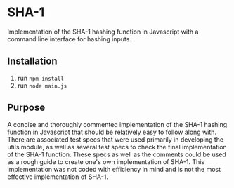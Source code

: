# SHA-1
Implementation of the SHA-1 hashing function in Javascript with a command line interface for hashing inputs.

## Installation
1. run ```npm install```
2. run ```node main.js```

## Purpose
A concise and thoroughly commented implementation of the SHA-1 hashing function in Javascript that should be relatively easy to follow along with. There are associated test specs that were used primarily in developing the utils module, as well as several test specs to check the final implementation of the SHA-1 function. These specs as well as the comments could be used as a rough guide to create one's own implementation of SHA-1. This implementation was not coded with efficiency in mind and is not the most effective implementation of SHA-1.
